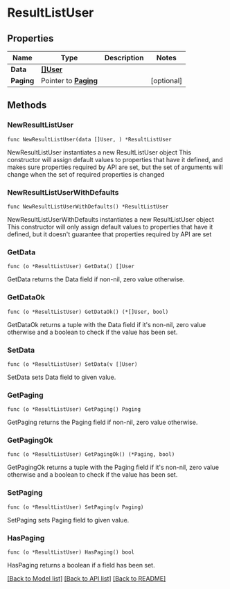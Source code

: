 # ResultListUser

## Properties

Name | Type | Description | Notes
------------ | ------------- | ------------- | -------------
**Data** | [**[]User**](User.md) |  | 
**Paging** | Pointer to [**Paging**](Paging.md) |  | [optional] 

## Methods

### NewResultListUser

`func NewResultListUser(data []User, ) *ResultListUser`

NewResultListUser instantiates a new ResultListUser object
This constructor will assign default values to properties that have it defined,
and makes sure properties required by API are set, but the set of arguments
will change when the set of required properties is changed

### NewResultListUserWithDefaults

`func NewResultListUserWithDefaults() *ResultListUser`

NewResultListUserWithDefaults instantiates a new ResultListUser object
This constructor will only assign default values to properties that have it defined,
but it doesn't guarantee that properties required by API are set

### GetData

`func (o *ResultListUser) GetData() []User`

GetData returns the Data field if non-nil, zero value otherwise.

### GetDataOk

`func (o *ResultListUser) GetDataOk() (*[]User, bool)`

GetDataOk returns a tuple with the Data field if it's non-nil, zero value otherwise
and a boolean to check if the value has been set.

### SetData

`func (o *ResultListUser) SetData(v []User)`

SetData sets Data field to given value.


### GetPaging

`func (o *ResultListUser) GetPaging() Paging`

GetPaging returns the Paging field if non-nil, zero value otherwise.

### GetPagingOk

`func (o *ResultListUser) GetPagingOk() (*Paging, bool)`

GetPagingOk returns a tuple with the Paging field if it's non-nil, zero value otherwise
and a boolean to check if the value has been set.

### SetPaging

`func (o *ResultListUser) SetPaging(v Paging)`

SetPaging sets Paging field to given value.

### HasPaging

`func (o *ResultListUser) HasPaging() bool`

HasPaging returns a boolean if a field has been set.


[[Back to Model list]](../README.md#documentation-for-models) [[Back to API list]](../README.md#documentation-for-api-endpoints) [[Back to README]](../README.md)


